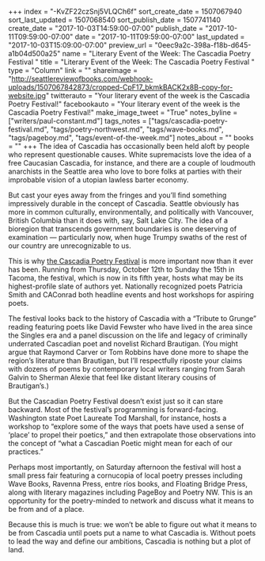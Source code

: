 +++
index = "-KvZF22czSnj5VLQCh6f"
sort_create_date = 1507067940
sort_last_updated = 1507068540
sort_publish_date = 1507741140
create_date = "2017-10-03T14:59:00-07:00"
publish_date = "2017-10-11T09:59:00-07:00"
date = "2017-10-11T09:59:00-07:00"
last_updated = "2017-10-03T15:09:00-07:00"
preview_url = "0eec9a2c-398a-f18b-d645-a1b04d500a25"
name = "Literary Event of the Week: The Cascadia Poetry Festival "
title = "Literary Event of the Week: The Cascadia Poetry Festival "
type = "Column"
link = ""
shareimage = "http://seattlereviewofbooks.com/webhook-uploads/1507067842873/cropped-CpF17_bkmkBACK2x8B-copy-for-website.jpg"
twitterauto = "Your literary event of the week is the Cascadia Poetry Festival!"
facebookauto = "Your literary event of the week is the Cascadia Poetry Festival!"
make_image_tweet = "True"
notes_byline = ["writers/paul-constant.md"]
tags_notes = ["tags/cascadia-poetry-festival.md", "tags/poetry-northwest.md", "tags/wave-books.md", "tags/pageboy.md", "tags/event-of-the-week.md"]
notes_about = ""
books = ""
+++
The idea of Cascadia has occasionally been held aloft by people who represent questionable causes. White supremacists love the idea of a free Caucasian Cascadia, for instance, and there are a couple of loudmouth anarchists in the Seattle area who love to bore folks at parties with their improbable vision of a utopian lawless barter economy.

But cast your eyes away from the fringes and you’ll find something impressively durable in the concept of Cascadia. Seattle obviously has more in common culturally, environmentally, and politically with Vancouver, British Columbia than it does with, say, Salt Lake City. The idea of a bioregion that transcends government boundaries is one deserving of examination — particularly now, when huge Trumpy swaths of the rest of our country are unrecognizable to us.

This is why [the Cascadia Poetry Festival](http://cascadiapoetryfestival.org/2017-schedule/) is more important now than it ever has been. Running from Thursday, October 12th to Sunday the 15th in Tacoma, the festival, which is now in its fifth year, hosts what may be its highest-profile slate of authors yet. Nationally recognized poets Patricia Smith and CAConrad both headline events and host workshops for aspiring poets.

The festival looks back to the history of Cascadia with a “Tribute to Grunge” reading featuring poets like David Fewster who have lived in the area since the Singles era and a panel discussion on the life and legacy of criminally underrated Cascadian poet and novelist Richard Brautigan. (You might argue that Raymond Carver or Tom Robbins have done more to shape the region’s literature than Brautigan, but I’ll respectfully riposte your claims with dozens of poems by contemporary local writers ranging from Sarah Galvin to Sherman Alexie that feel like distant literary cousins of Brautigan’s.)

But the Cascadian Poetry Festival doesn’t exist just so it can stare backward. Most of the festival’s programming is forward-facing. Washington state Poet Laureate Tod Marshall, for instance, hosts a workshop to “explore some of the ways that poets have used a sense of ‘place’ to propel their poetics,” and then extrapolate those observations into the concept of “what a Cascadian Poetic might mean for each of our practices.” 

Perhaps most importantly, on Saturday afternoon the festival will host a small press fair featuring a cornucopia of local poetry presses including Wave Books, Ravenna Press, entre ríos books, and Floating Bridge Press, along with literary magazines including PageBoy and Poetry NW. This is an opportunity for the poetry-minded to network and discuss what it means to be from and of a place. 

Because this is much is true: we won’t be able to figure out what it means to be from Cascadia until poets put a name to what Cascadia is. Without poets to lead the way and define our ambitions, Cascadia is nothing but a plot of land.
